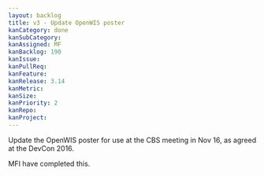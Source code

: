 ```yaml
---
layout: backlog
title: v3 - Update OpenWIS poster
kanCategory: done
kanSubCategory: 
kanAssigned: MF
kanBacklog: 190
kanIssue:
kanPullReq:
kanFeature:
kanRelease: 3.14
kanMetric:
kanSize:
kanPriority: 2
kanRepo:
kanProject:
---
```


Update the OpenWIS poster for use at the CBS meeting in Nov 16, as agreed at the DevCon 2016.

MFI have completed this.
